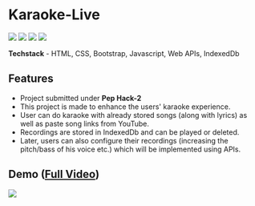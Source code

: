 # Karaoke-Live

<img src="https://img.shields.io/github/issues/kushagra219/Karaoke-Live"> <img src="https://img.shields.io/github/stars/kushagra219/Karaoke-Live?color=green&style=social"> <img src="https://img.shields.io/badge/developed%20by-Kushagra%20Garg-blue"> <img src="https://img.shields.io/github/repo-size/kushagra219/Karaoke-Live"> 

<strong>Techstack</strong> - HTML, CSS, Bootstrap, Javascript, Web APIs, IndexedDb

## Features
* Project submitted under <strong>Pep Hack-2</strong>
* This project is made to enhance the users' karaoke experience. 
* User can do karaoke with already stored songs (along with lyrics) as well as paste song links from YouTube.
* Recordings are stored in IndexedDb and can be played or deleted. 
* Later, users can also configure their recordings (increasing the pitch/bass of his voice etc.) which will be implemented using APIs. 

## Demo ([Full Video](https://youtu.be/4INyCrADytI))
<img src="assets/videos/video.gif">
